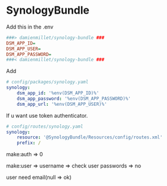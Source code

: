 # SynologyBundle

Add this in the .env
```INI
###> damienmillet/synology-bundle ###
DSM_APP_ID=
DSM_APP_USER=
DSM_APP_PASSWORD=
###< damienmillet/synology-bundle ###
```

Add 
```YAML
# config/packages/synology.yaml
synology:
    dsm_app_id: '%env(DSM_APP_ID)%'
    dsm_app_password: '%env(DSM_APP_PASSWORD)%'
    dsm_app_url: '%env(DSM_APP_USER)%'
```

If u want use token authenticator.
```YAML
# config/routes/synology.yaml
synology:
    resource: '@SynologyBundle/Resources/config/routes.xml'
    prefix: /

```

make:auth => 0

make:user => username
          => check user passwords => no


user need email(null => ok)
